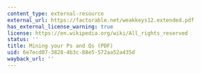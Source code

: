 ```yaml
---
content_type: external-resource
external_url: https://factorable.net/weakkeys12.extended.pdf
has_external_license_warning: true
license: https://en.wikipedia.org/wiki/All_rights_reserved
status: ''
title: Mining your Ps and Qs (PDF)
uid: 6e7ecd07-3828-4b3c-88e5-572aa52a435d
wayback_url: ''
---
```

